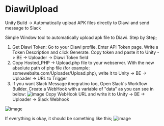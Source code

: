 # DiawiUpload
Unity Build -> Automatically upload APK files directly to Diawi and send message to Slack

Simple Window tool to automatically upload apk file to Diawi.
Step by Step;

1) Get Diawi Token: Go to your Diawi profile. Enter API Token page. Write a Token Description and click Generate. Copy token and paste it to Unity -> BE -> Uploader -> Diawi Token field
2) Copy Hosted_PHP -> Upload.php file to your webserver. With the new absolute path of php file (for example; somewebsite.com/Uploader/Upload.php), write it to  Unity -> BE -> Uploader -> URL to Trigger
3) If you want Slack Message itnegratino too, Open Slack's Workflow Builder. Create a WebHook with a variable of "data" as you can see in below:
![image](https://github.com/bektasesref/DiawiUpload/assets/23198585/6b5639a7-9016-48d7-9bd0-3d7540c7f33b)
Copy WebHook URL and write it to  Unity -> BE -> Uploader -> Slack Webhook


![image](https://github.com/bektasesref/DiawiUpload/assets/23198585/8cf1ba33-bd50-4657-9129-e65e6701d91a)

If everything is okay, it should be something like this;
![image](https://github.com/bektasesref/DiawiUpload/assets/23198585/4633f188-8697-4da5-8371-417305994bd5)

